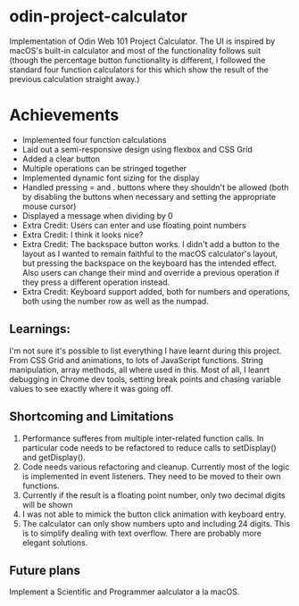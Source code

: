 # odin-project-calculator
Implementation of Odin Web 101 Project Calculator. The UI is inspired by macOS's built-in calculator and most of the functionality follows suit (though the percentage button functionality is different, I followed the standard four function calculators for this which show the result of the previous calculation straight away.)
# Achievements
* Implemented four function calculations
* Laid out a semi-responsive design using flexbox and CSS Grid
* Added a clear button
* Multiple operations can be stringed together
* Implemented dynamic font sizing for the display
* Handled pressing = and . buttons where they shouldn't be allowed (both by disabling the buttons when necessary and setting the appropriate mouse cursor)
* Displayed a message when dividing by 0
* Extra Credit: Users can enter and use floating point numbers
* Extra Credit: I think it looks nice?
* Extra Credit: The backspace button works. I didn't add a button to the layout as I wanted to remain faithful to the macOS calculator's layout, but pressing the backspace on the keyboard has the intended effect. Also users can change their mind and override a previous operation if they press a different operation instead. 
* Extra Credit: Keyboard support added, both for numbers and operations, both using the number row as well as the numpad. 
## Learnings: 
I'm not sure it's possible to list everything I have learnt during this project. From CSS Grid and animations, to lots of JavaScript functions. String manipulation, array methods, all where used in this. Most of all, I leanrt debugging in Chrome dev tools, setting break points and chasing variable values to see exactly where it was going off. 
## Shortcoming and Limitations
1) Performance sufferes from multiple inter-related function calls. In particular code needs to be refactored to reduce calls to setDisplay() and getDisplay(). 
2) Code needs various refactoring and cleanup. Currently most of the logic is implemented in event listeners. They need to be moved to their own functions. 
3) Currently if the result is a floating point number, only two decimal digits will be shown
4) I was not able to mimick the button click animation with keyboard entry. 
5) The calculator can only show numbers upto and including 24 digits. This is to simplify dealing with text overflow. There are probably more elegant solutions. 
## Future plans
Implement a Scientific and Programmer aalculator a la macOS. 
